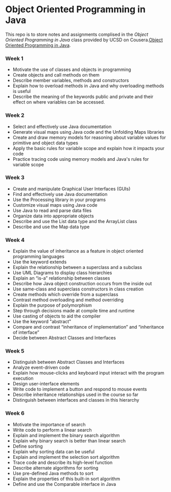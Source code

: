 # Object Oriented Programming in Java

This repo is to store notes and assignments complised in the *Object Oriented Programming in Java* class provided by UCSD on Cousera.[Object Oriented Programming in Java](https://www.coursera.org/learn/object-oriented-java/home/welcome).

### Week 1
* Motivate the use of classes and objects in programming
* Create objects and call methods on them
* Describe member variables, methods and constructors
* Explain how to overload methods in Java and why overloading methods is useful 
* Describe the meaning of the keywords public and private and their effect on where variables can be accessed. 

### Week 2
* Select and effectively use Java documentation
* Generate visual maps using Java code and the Unfolding Maps libraries
* Create and draw memory models for reasoning about variable values for primitive and object data types
* Apply the basic rules for variable scope and explain how it impacts your code
* Practice tracing code using memory models and Java's rules for variable scope

### Week 3
* Create and manipulate Graphical User Interfaces (GUIs)
* Find and effectively use Java documentation
* Use the Processing library in your programs
* Customize visual maps using Java code
* Use Java to read and parse data files 
* Organize data into appropriate objects 
* Describe and use the List data type and the ArrayList class
* Describe and use the Map data type 

### Week 4
* Explain the value of inheritance as a feature in object oriented programming languages   
* Use the keyword extends 
* Explain the relationship between a superclass and a subclass
* Use UML Diagrams to display class hierarchies   
* Explain an “is-a” relationship between classes 
* Describe how Java object construction occurs from the inside out 
* Use same-class and superclass constructors in class creation 
* Create methods which override from a superclass 
* Contrast method overloading and method overriding 
* Explain the purpose of polymorphism
* Step through decisions made at compile time and runtime 
* Use casting of objects to aid the compiler 
* Use the keyword "abstract" 
* Compare and contrast “inheritance of implementation” and “inheritance of interface” 
* Decide between Abstract Classes and Interfaces  

### Week 5
* Distinguish between Abstract Classes and Interfaces
* Analyze event-driven code
* Explain how mouse-clicks and keyboard input interact with the program execution
* Design user-interface elements
* Write code to implement a button and respond to mouse events
* Describe inheritance relationships used in the course so far
* Distinguish between interfaces and classes in this hierarchy

### Week 6
* Motivate the importance of search
* Write code to perform a linear search     
* Explain and implement the binary search algorithm
* Explain why binary search is better than linear search 
* Define sorting 
* Explain why sorting data can be useful 
* Explain and implement the selection sort algorithm 
* Trace code and describe its high-level function 
* Describe alternate algorithms for sorting 
* Use pre-defined Java methods to sort 
* Explain the properties of this built-in sort algorithm
* Define and use the Comparable interface in Java  
